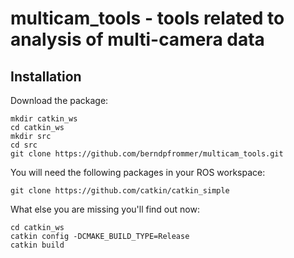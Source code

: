 # multicam_tools - tools related to analysis of multi-camera data

## Installation

Download the package:
	
	mkdir catkin_ws
	cd catkin_ws
	mkdir src
	cd src
	git clone https://github.com/berndpfrommer/multicam_tools.git

You will need the following packages in your ROS workspace:

	git clone https://github.com/catkin/catkin_simple

What else you are missing you'll find out now:

	cd catkin_ws
	catkin config -DCMAKE_BUILD_TYPE=Release
	catkin build


